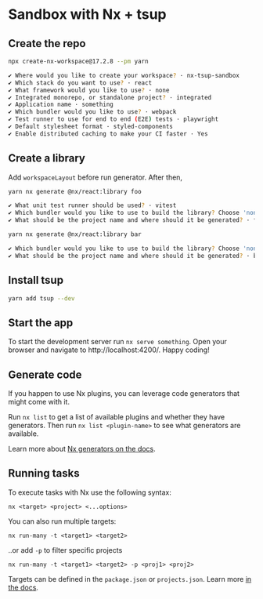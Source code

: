 # Sandbox with Nx + tsup

## Create the repo

```sh
npx create-nx-workspace@17.2.8 --pm yarn

✔ Where would you like to create your workspace? · nx-tsup-sandbox
✔ Which stack do you want to use? · react
✔ What framework would you like to use? · none
✔ Integrated monorepo, or standalone project? · integrated
✔ Application name · something
✔ Which bundler would you like to use? · webpack
✔ Test runner to use for end to end (E2E) tests · playwright
✔ Default stylesheet format · styled-components
✔ Enable distributed caching to make your CI faster · Yes
```

## Create a library

Add `workspaceLayout` before run generator.
After then,

```sh
yarn nx generate @nx/react:library foo

✔ What unit test runner should be used? · vitest
✔ Which bundler would you like to use to build the library? Choose 'none' to skip build setup. · vite
✔ What should be the project name and where should it be generated? · foo @ libs/foo
```

```sh
yarn nx generate @nx/react:library bar

✔ Which bundler would you like to use to build the library? Choose 'none' to skip build setup. · vite
✔ What should be the project name and where should it be generated? · bar @ libs/bar
```

## Install tsup

```sh
yarn add tsup --dev
```

## Start the app

To start the development server run `nx serve something`. Open your browser and navigate to http://localhost:4200/. Happy coding!

## Generate code

If you happen to use Nx plugins, you can leverage code generators that might come with it.

Run `nx list` to get a list of available plugins and whether they have generators. Then run `nx list <plugin-name>` to see what generators are available.

Learn more about [Nx generators on the docs](https://nx.dev/plugin-features/use-code-generators).

## Running tasks

To execute tasks with Nx use the following syntax:

```
nx <target> <project> <...options>
```

You can also run multiple targets:

```
nx run-many -t <target1> <target2>
```

..or add `-p` to filter specific projects

```
nx run-many -t <target1> <target2> -p <proj1> <proj2>
```

Targets can be defined in the `package.json` or `projects.json`. Learn more [in the docs](https://nx.dev/core-features/run-tasks).
